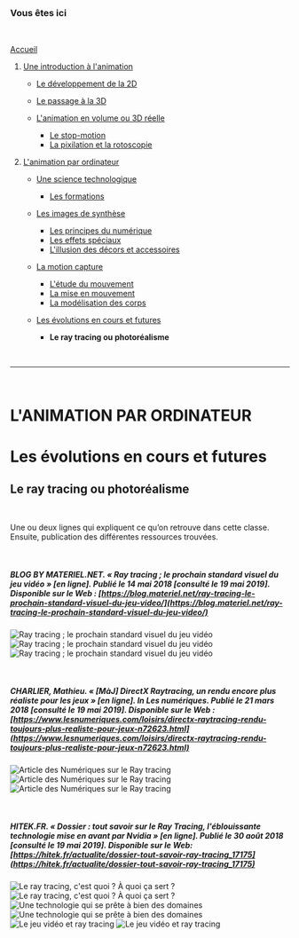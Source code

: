 <br/>

### Vous êtes ici

<br/>

[Accueil](index.md)

1. [Une introduction à l'animation](histoire.md)

    - [Le développement de la 2D](2d.md)
    - [Le passage à la 3D](3d.md)
    - [L'animation en volume ou 3D réelle](envolume.md)
    
        * [Le stop-motion](stopmotion.md)
        * [La pixilation et la rotoscopie](pixilation.md)

2. [L'animation par ordinateur](parordinateur.md)

    - [Une science technologique](science.md)
    
        * [Les formations](formation.md)
    
    - [Les images de synthèse](imagesdesynthèse.md)
    
        * [Les principes du numérique](numerique.md)
        * [Les effets spéciaux](effet.md)
        * [L'illusion des décors et accessoires](decor.md)
        
    - [La motion capture]()
    
        * [L'étude du mouvement](etude.md)
        * [La mise en mouvement](mouvement.md)
        * [La modélisation des corps](corps.md)

    - [Les évolutions en cours et futures](evolution.md)
    
        * **Le ray tracing ou photoréalisme**
        
<br/>

--------------------------------------------------------

<br/>

# L'ANIMATION PAR ORDINATEUR
# Les évolutions en cours et futures
## Le ray tracing ou photoréalisme

<br/>

Une ou deux lignes qui expliquent ce qu’on retrouve dans cette classe. Ensuite, publication des différentes ressources trouvées.

<br/>

##### BLOG BY MATERIEL.NET. « Ray tracing ; le prochain standard visuel du jeu vidéo » [en ligne]. Publié le 14 mai 2018 [consulté le 19 mai 2019]. Disponible sur le Web : [https://blog.materiel.net/ray-tracing-le-prochain-standard-visuel-du-jeu-video/](https://blog.materiel.net/ray-tracing-le-prochain-standard-visuel-du-jeu-video/)

![Ray tracing ; le prochain standard visuel du jeu vidéo](images/rayI.JPG "Ray tracing ; le prochain standard visuel du jeu vidéo")
![Ray tracing ; le prochain standard visuel du jeu vidéo](images/rtracing.JPG "Ray tracing ; le prochain standard visuel du jeu vidéo")
![Ray tracing ; le prochain standard visuel du jeu vidéo](images/rayII.JPG "Ray tracing ; le prochain standard visuel du jeu vidéo")

<br/>

##### CHARLIER, Mathieu. « [MàJ] DirectX Raytracing, un rendu encore plus réaliste pour les jeux » [en ligne]. In _Les numériques_. Publié le 21 mars 2018 [consulté le 19 mai 2019]. Disponible sur le Web : [https://www.lesnumeriques.com/loisirs/directx-raytracing-rendu-toujours-plus-realiste-pour-jeux-n72623.html](https://www.lesnumeriques.com/loisirs/directx-raytracing-rendu-toujours-plus-realiste-pour-jeux-n72623.html)

![Article des Numériques sur le Ray tracing](images/raytracing.JPG "Le Raytracing, encore plus de réalisme pour les jeux")
![Article des Numériques sur le Ray tracing](images/raytracingII.JPG "Le Raytracing, encore plus de réalisme pour les jeux")
![Article des Numériques sur le Ray tracing](images/raytracingIII.JPG "Le Raytracing, encore plus de réalisme pour les jeux")

<br/>

##### HITEK.FR. « Dossier : tout savoir sur le Ray Tracing, l'éblouissante technologie mise en avant par Nvidia » [en ligne]. Publié le 30 août 2018 [consulté le 19 mai 2019]. Disponible sur le Web: [https://hitek.fr/actualite/dossier-tout-savoir-ray-tracing_17175](https://hitek.fr/actualite/dossier-tout-savoir-ray-tracing_17175)

![Le ray tracing, c'est quoi ? À quoi ça sert ?](images/tracingI.JPG "Le ray tracing, c'est quoi ? À quoi ça sert ?")
![Le ray tracing, c'est quoi ? À quoi ça sert ?](images/tracingII.JPG "Le ray tracing, c'est quoi ? À quoi ça sert ?")
![Une technologie qui se prête à bien des domaines](images/tracingIII.JPG "Une technologie qui se prête à bien des domaines")
![Une technologie qui se prête à bien des domaines](images/tracingIV.JPG "Une technologie qui se prête à bien des domaines")
![Le jeu vidéo et ray tracing](images/tracingV.JPG "Le jeu vidéo et ray tracing")
![Le jeu vidéo et ray tracing](images/tracingVI.JPG "Le jeu vidéo et ray tracing")

<br/>
